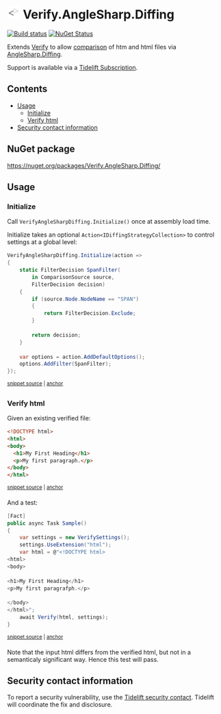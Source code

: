 <!--
GENERATED FILE - DO NOT EDIT
This file was generated by [MarkdownSnippets](https://github.com/SimonCropp/MarkdownSnippets).
Source File: /readme.source.md
To change this file edit the source file and then run MarkdownSnippets.
-->

# <img src="/src/icon.png" height="30px"> Verify.AngleSharp.Diffing

[![Build status](https://ci.appveyor.com/api/projects/status/18lflc71pchw565r?svg=true)](https://ci.appveyor.com/project/SimonCropp/Verify-AngleSharp-Diffing)
[![NuGet Status](https://img.shields.io/nuget/v/Verify.Phash.svg)](https://www.nuget.org/packages/Verify.AngleSharp.Diffing/)

Extends [Verify](https://github.com/SimonCropp/Verify) to allow [comparison](https://github.com/SimonCropp/Verify/blob/master/docs/comparer.md) of htm and html files via [AngleSharp.Diffing](https://github.com/AngleSharp/AngleSharp.Diffing).

Support is available via a [Tidelift Subscription](https://tidelift.com/subscription/pkg/nuget-verify.anglesharp.diffing?utm_source=nuget-verify.anglesharp.diffing&utm_medium=referral&utm_campaign=enterprise).

<!-- toc -->
## Contents

  * [Usage](#usage)
    * [Initialize](#initialize)
    * [Verify html](#verify-html)
  * [Security contact information](#security-contact-information)<!-- endtoc -->


## NuGet package

https://nuget.org/packages/Verify.AngleSharp.Diffing/


## Usage

### Initialize

Call `VerifyAngleSharpDiffing.Initialize()` once at assembly load time.

Initialize takes an optional `Action<IDiffingStrategyCollection>` to control settings at a global level:

<!-- snippet: Initialize -->
<a id='snippet-initialize'/></a>
```cs
VerifyAngleSharpDiffing.Initialize(action =>
{
    static FilterDecision SpanFilter(
        in ComparisonSource source,
        FilterDecision decision)
    {
        if (source.Node.NodeName == "SPAN")
        {
            return FilterDecision.Exclude;
        }

        return decision;
    }

    var options = action.AddDefaultOptions();
    options.AddFilter(SpanFilter);
});
```
<sup><a href='/src/Tests/Samples.cs#L20-L38' title='File snippet `initialize` was extracted from'>snippet source</a> | <a href='#snippet-initialize' title='Navigate to start of snippet `initialize`'>anchor</a></sup>
<!-- endsnippet -->


### Verify html

Given an existing verified file:

<!-- snippet: Samples.Sample.verified.html -->
<a id='snippet-Samples.Sample.verified.html'/></a>
```html
<!DOCTYPE html>
<html>
<body>
  <h1>My First Heading</h1>
  <p>My first paragraph.</p>
</body>
</html>
```
<sup><a href='/src/Tests/Samples.Sample.verified.html#L1-L7' title='File snippet `Samples.Sample.verified.html` was extracted from'>snippet source</a> | <a href='#snippet-Samples.Sample.verified.html' title='Navigate to start of snippet `Samples.Sample.verified.html`'>anchor</a></sup>
<!-- endsnippet -->

And a test: 

<!-- snippet: Sample -->
<a id='snippet-sample'/></a>
```cs
[Fact]
public async Task Sample()
{
    var settings = new VerifySettings();
    settings.UseExtension("html");
    var html = @"<!DOCTYPE html>
<html>
<body>

<h1>My First Heading</h1>
<p>My first paragrafph.</p>

</body>
</html>";
    await Verify(html, settings);
}
```
<sup><a href='/src/Tests/Samples.cs#L40-L58' title='File snippet `sample` was extracted from'>snippet source</a> | <a href='#snippet-sample' title='Navigate to start of snippet `sample`'>anchor</a></sup>
<!-- endsnippet -->

Note that the input html differs from the verified html, but not in a semanticaly significant way. Hence this test will pass.


## Security contact information

To report a security vulnerability, use the [Tidelift security contact](https://tidelift.com/security). Tidelift will coordinate the fix and disclosure.
